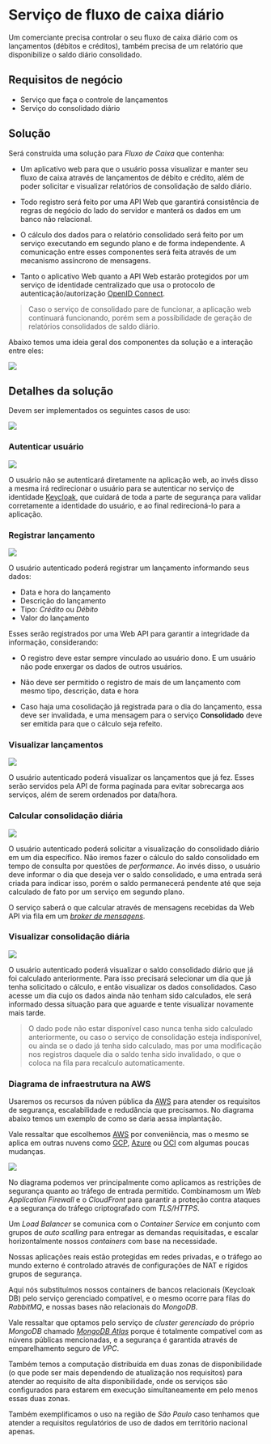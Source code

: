 # Serviço de fluxo de caixa diário

Um comerciante precisa controlar o seu fluxo de caixa diário com os lançamentos
(débitos e créditos), também precisa de um relatório que disponibilize o saldo
diário consolidado.

## Requisitos de negócio

- Serviço que faça o controle de lançamentos
- Serviço do consolidado diário

## Solução

Será construída uma solução para *Fluxo de Caixa* que contenha:

- Um aplicativo web para que o usuário possa visualizar e manter seu fluxo de
  caixa através de lançamentos de débito e crédito, além de poder solicitar e
  visualizar relatórios de consolidação de saldo diário.

- Todo registro será feito por uma API Web que garantirá consistência de regras
  de negócio do lado do servidor e manterá os dados em um banco não relacional.

- O cálculo dos dados para o relatório consolidado será feito por um serviço
  executando em segundo plano e de forma independente. A comunicação
  entre esses componentes será feita através de um mecanismo assíncrono de
  mensagens.

- Tanto o aplicativo Web quanto a API Web estarão protegidos por um serviço de
  identidade centralizado que usa o protocolo de autenticação/autorização
  [OpenID Connect][OPENID_CONNECT].

> Caso o serviço de consolidado pare de funcionar, a aplicação web continuará
> funcionando, porém sem a possibilidade de geração de relatórios consolidados
> de saldo diário.

Abaixo temos uma ideia geral dos componentes da solução e a interação entre eles:

![](images/diagrama-componentes.png)

## Detalhes da solução

Devem ser implementados os seguintes casos de uso:

![](images/casos-de-uso.png)

### Autenticar usuário

![](images/caso-de-uso-autenticar-usuario.png)

O usuário não se autenticará diretamente na aplicação web, ao invés disso a
mesma irá redirecionar o usuário para se autenticar no serviço de identidade
[Keycloak][KEYCLOAK], que cuidará de toda a parte de segurança para validar
corretamente a identidade do usuário, e ao final redirecioná-lo para a aplicação.

### Registrar lançamento

![](images/caso-de-uso-registrar-lancamento.png)

O usuário autenticado poderá registrar um lançamento informando seus dados:

- Data e hora do lançamento
- Descrição do lançamento
- Tipo: _Crédito_ ou _Débito_
- Valor do lançamento

Esses serão registrados por uma Web API para garantir a integridade da
informação, considerando:

- O registro deve estar sempre vinculado ao usuário dono. E um usuário não pode
  enxergar os dados de outros usuários.

- Não deve ser permitido o registro de mais de um lançamento com mesmo tipo,
  descrição, data e hora

- Caso haja uma cosolidação já registrada para o dia do lançamento, essa
  deve ser invalidada, e uma mensagem para o serviço **Consolidado** deve ser
  emitida para que o cálculo seja refeito.

### Visualizar lançamentos

![](images/caso-de-uso-visualizar-lancamentos.png)

O usuário autenticado poderá visualizar os lançamentos que já fez. Esses serão
servidos pela API de forma paginada para evitar sobrecarga aos serviços, além
de serem ordenados por data/hora.

### Calcular consolidação diária

![](images/caso-de-uso-calcular-consolidacao-diaria.png)

O usuário autenticado poderá solicitar a visualização do consolidado diário em
um dia específico. Não iremos fazer o cálculo do saldo consolidado em tempo de
consulta por questões de _performance_. Ao invés disso, o usuário deve informar
o dia que deseja ver o saldo consolidado, e uma entrada será criada para indicar
isso, porém o saldo permanecerá pendente até que seja calculado de fato por um
serviço em segundo plano.

O serviço saberá o que calcular através de mensagens recebidas da Web API
via fila em um [_broker de mensagens_][MESSAGE_BROKER].

### Visualizar consolidação diária

![](images/caso-de-uso-visualizar-consolidacao-diaria.png)

O usuário autenticado poderá visualizar o saldo consolidado diário que já foi
calculado anteriormente. Para isso precisará selecionar um dia que já tenha
solicitado o cálculo, e então visualizar os dados consolidados. Caso acesse um
dia cujo os dados ainda não tenham sido calculados, ele será informado dessa
situação para que aguarde e tente visualizar novamente mais tarde.

> O dado pode não estar disponível caso nunca tenha sido calculado anteriormente,
> ou caso o serviço de consolidação esteja indisponível, ou ainda se o dado já
> tenha sido calculado, mas por uma modificação nos registros daquele dia o
> saldo tenha sido invalidado, o que o coloca na fila para recalculo
> automaticamente.

### Diagrama de infraestrutura na AWS

Usaremos os recursos da núven pública da [AWS][AWS] para atender os requisitos
de segurança, escalabilidade e redudância que precisamos. No diagrama abaixo
temos um exemplo de como se daria aessa implantação.

Vale ressaltar que escolhemos [AWS][AWS] por conveniência, mas o mesmo se aplica
em outras nuvens como [GCP][GCP], [Azure][AZURE] ou [OCI][OCI] com algumas
poucas mudanças.

![](images/infraestrutura-aws.png)

No diagrama podemos ver principalmente como aplicamos as restrições de segurança
quanto ao tráfego de entrada permitido. Combinamosm um _Web Application Firewall_
e o _CloudFront_ para garantir a proteção contra ataques e a segurança do
tráfego criptografado com _TLS/HTTPS_.

Um _Load Balancer_ se comunica com o _Container Service_ em conjunto com grupos
de _auto scalling_ para entregar as demandas requisitadas, e escalar
horizontalmente nossos _containers_ com base na necessidade.

Nossas aplicações reais estão protegidas em redes privadas, e o tráfego ao mundo
externo é controlado através de configurações de NAT e rígidos grupos de
segurança.

Aqui nós substituímos nossos containers de bancos relacionais (Keycloak DB) pelo
serviço gerenciado compatível, e o mesmo ocorre para filas do _RabbitMQ_, e
nossas bases não relacionais do _MongoDB_.

Vale ressaltar que optamos pelo serviço de _cluster gerenciado_ do próprio
_MongoDB_ chamado [_MongoDB Atlas_][MONGODB_ATLAS] porque é totalmente compatível
com as núvens públicas mencionadas, e a segurança é garantida através de
emparelhamento seguro de _VPC_.

Também temos a computação distribuída em duas zonas de disponibilidade (o que
pode ser mais dependendo de atualização nos requisitos) para atender ao requisito
de alta disponibilidade, onde os serviços são configurados para estarem em
execução simultaneamente em pelo menos essas duas zonas.

Também exemplificamos o uso na região de _São Paulo_ caso tenhamos que atender
a requisitos regulatórios de uso de dados em território nacional apenas.

<!-- links -->
[OPENID_CONNECT]: https://openid.net/developers/how-connect-works
[KEYCLOAK]: https://www.keycloak.org
[MONGODB]: https://www.mongodb.com
[MESSAGE_BROKER]: https://en.wikipedia.org/wiki/Message_broker
[WAF]: https://pt.wikipedia.org/wiki/Web_Application_Firewall
[MONGODB_ATLAS]: https://www.mongodb.com/atlas
[AWS]:
  <https://aws.amazon.com/pt>
  "Amazon Web Services"
[GCP]:
  <https://cloud.google.com>
  "Google Cloud Platform"
[OCI]:
  <https://www.oracle.com/br/cloud/compute>
  "Oracle Cloud Infrastructure"
[AZURE]:
  <https://azure.microsoft.com/pt-br/>
  "Serviços de nuvem do Microsoft Azure"  
